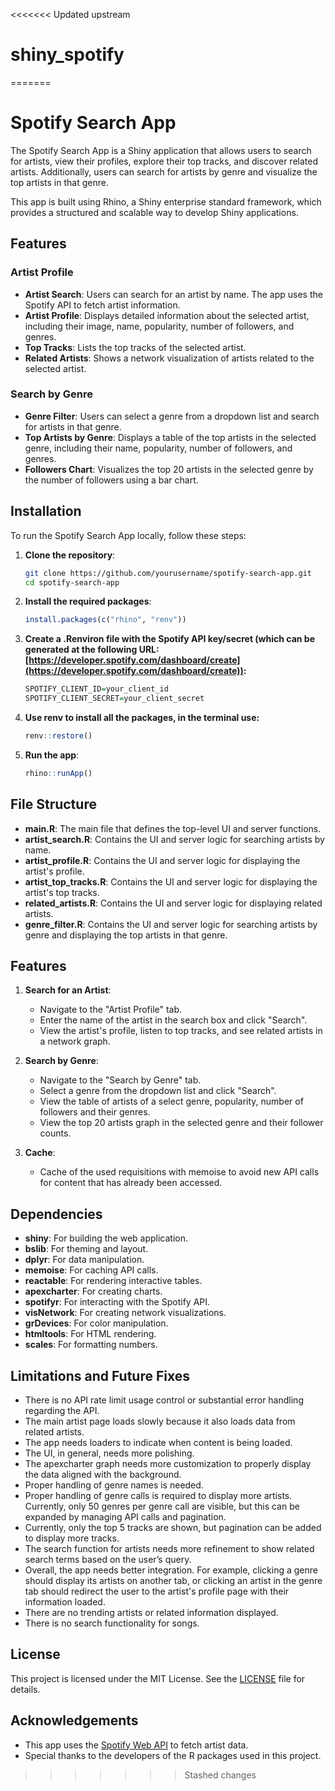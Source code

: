 <<<<<<< Updated upstream
# shiny_spotify
=======
# Spotify Search App

The Spotify Search App is a Shiny application that allows users to search for artists, view their profiles, explore their top tracks, and discover related artists. Additionally, users can search for artists by genre and visualize the top artists in that genre.

This app is built using Rhino, a Shiny enterprise standard framework, which provides a structured and scalable way to develop Shiny applications.

## Features

### Artist Profile

- **Artist Search**: Users can search for an artist by name. The app uses the Spotify API to fetch artist information.
- **Artist Profile**: Displays detailed information about the selected artist, including their image, name, popularity, number of followers, and genres.
- **Top Tracks**: Lists the top tracks of the selected artist.
- **Related Artists**: Shows a network visualization of artists related to the selected artist.

### Search by Genre

- **Genre Filter**: Users can select a genre from a dropdown list and search for artists in that genre.
- **Top Artists by Genre**: Displays a table of the top artists in the selected genre, including their name, popularity, number of followers, and genres.
- **Followers Chart**: Visualizes the top 20 artists in the selected genre by the number of followers using a bar chart.

## Installation

To run the Spotify Search App locally, follow these steps:

1. **Clone the repository**:
    ```sh
    git clone https://github.com/yourusername/spotify-search-app.git
    cd spotify-search-app
    ```

2. **Install the required packages**:
    ```r
    install.packages(c("rhino", "renv"))
    ```

3. **Create a .Renviron file with the Spotify API key/secret (which can be generated at the following URL: [https://developer.spotify.com/dashboard/create](https://developer.spotify.com/dashboard/create)):**
    ```r
    SPOTIFY_CLIENT_ID=your_client_id
    SPOTIFY_CLIENT_SECRET=your_client_secret
    ```

4. **Use renv to install all the packages, in the terminal use:**
    ```r
    renv::restore()
    ```

5. **Run the app**:
    ```r
    rhino::runApp()
    ```

## File Structure

- **main.R**: The main file that defines the top-level UI and server functions.
- **artist_search.R**: Contains the UI and server logic for searching artists by name.
- **artist_profile.R**: Contains the UI and server logic for displaying the artist's profile.
- **artist_top_tracks.R**: Contains the UI and server logic for displaying the artist's top tracks.
- **related_artists.R**: Contains the UI and server logic for displaying related artists.
- **genre_filter.R**: Contains the UI and server logic for searching artists by genre and displaying the top artists in that genre.

## Features

1. **Search for an Artist**:
    - Navigate to the "Artist Profile" tab.
    - Enter the name of the artist in the search box and click "Search".
    - View the artist's profile, listen to top tracks, and see related artists in a network graph.

2. **Search by Genre**:
    - Navigate to the "Search by Genre" tab.
    - Select a genre from the dropdown list and click "Search".
    - View the table of artists of a select genre, popularity, number of followers and their genres.
    - View the top 20 artists graph in the selected genre and their follower counts.

3. **Cache**:
    - Cache of the used requisitions with memoise to avoid new API calls for content that has already been accessed.

## Dependencies

- **shiny**: For building the web application.
- **bslib**: For theming and layout.
- **dplyr**: For data manipulation.
- **memoise**: For caching API calls.
- **reactable**: For rendering interactive tables.
- **apexcharter**: For creating charts.
- **spotifyr**: For interacting with the Spotify API.
- **visNetwork**: For creating network visualizations.
- **grDevices**: For color manipulation.
- **htmltools**: For HTML rendering.
- **scales**: For formatting numbers.

## Limitations and Future Fixes

- There is no API rate limit usage control or substantial error handling regarding the API.
- The main artist page loads slowly because it also loads data from related artists.
- The app needs loaders to indicate when content is being loaded.
- The UI, in general, needs more polishing.
- The apexcharter graph needs more customization to properly display the data aligned with the background.
- Proper handling of genre names is needed.
- Proper handling of genre calls is required to display more artists. Currently, only 50 genres per genre call are visible, but this can be expanded by managing API calls and pagination.
- Currently, only the top 5 tracks are shown, but pagination can be added to display more tracks.
- The search function for artists needs more refinement to show related search terms based on the user’s query.
- Overall, the app needs better integration. For example, clicking a genre should display its artists on another tab, or clicking an artist in the genre tab should redirect the user to the artist's profile page with their information loaded.
- There are no trending artists or related information displayed.
- There is no search functionality for songs.

## License

This project is licensed under the MIT License. See the [LICENSE](LICENSE) file for details.

## Acknowledgements

- This app uses the [Spotify Web API](https://developer.spotify.com/documentation/web-api/) to fetch artist data.
- Special thanks to the developers of the R packages used in this project.
>>>>>>> Stashed changes
